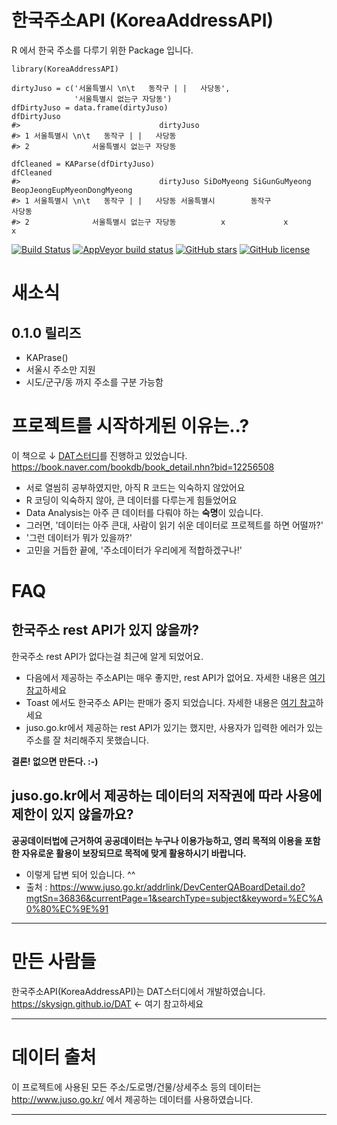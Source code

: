 # 한국주소API (KoreaAddressAPI)
R 에서 한국 주소를 다루기 위한 Package 입니다.
```
library(KoreaAddressAPI)

dirtyJuso = c('서울특별시 \n\t   동작구 | |   사당동',
              '서울특별시 없는구 자당동')
dfDirtyJuso = data.frame(dirtyJuso)
dfDirtyJuso
#>                               dirtyJuso
#> 1 서울특별시 \n\t   동작구 | |   사당동
#> 2              서울특별시 없는구 자당동

dfCleaned = KAParse(dfDirtyJuso)
dfCleaned
#>                               dirtyJuso SiDoMyeong SiGunGuMyeong BeopJeongEupMyeonDongMyeong
#> 1 서울특별시 \n\t   동작구 | |   사당동 서울특별시        동작구                      사당동
#> 2              서울특별시 없는구 자당동          x             x                           x
```
[![Build Status](https://travis-ci.org/skysign/KoreaAddressAPI.svg?branch=master)](https://travis-ci.org/skysign/KoreaAddressAPI)
[![AppVeyor build status](https://ci.appveyor.com/api/projects/status/github/skysign/KoreaAddressAPI?branch=master&svg=true)](https://ci.appveyor.com/project/skysign/KoreaAddressAPI)
[![GitHub stars](https://img.shields.io/github/stars/skysign/KoreaAddressAPI.svg)](https://github.com/skysign/KoreaAddressAPI/stargazers)
[![GitHub license](https://img.shields.io/github/license/skysign/KoreaAddressAPI.svg)](https://github.com/skysign/KoreaAddressAPI/blob/master/LICENSE)

# 새소식
## 0.1.0 릴리즈
- KAPrase()
 - 서울시 주소만 지원
 - 시도/군구/동 까지 주소를 구분 가능함

# 프로젝트를 시작하게된 이유는..?
이 책으로 ↓ [DAT스터디](https://skysign.github.io/DAT/)를 진행하고 있었습니다. <br>
https://book.naver.com/bookdb/book_detail.nhn?bid=12256508

* 서로 열씸히 공부하였지만, 아직 R 코드는 익숙하지 않았어요
* R 코딩이 익숙하지 않아, 큰 데이터를 다루는게 힘들었어요
* Data Analysis는 아주 큰 데이터를 다뤄야 하는 **숙명**이 있습니다.
* 그러면, '데이터는 아주 큰대, 사람이 읽기 쉬운 데이터로 프로젝트를 하면 어떨까?'
* '그런 데이터가 뭐가 있을까?'
* 고민을 거듭한 끝에, '주소데이터가 우리에게 적합하겠구나!'

# FAQ

## 한국주소 rest API가 있지 않을까?
한국주소 rest API가 없다는걸 최근에 알게 되었어요.
* 다음에서 제공하는 주소API는 매우 좋지만, rest API가 없어요. 자세한 내용은 [여기 참고](https://github.com/daumPostcode/QnA#4-rest-api%EB%A1%9C%EB%8F%84-%EC%A0%9C%EA%B3%B5%ED%95%98%EA%B3%A0-%EC%9E%88%EB%82%98%EC%9A%94)하세요
* Toast 에서도 한국주소 API는 판매가 중지 되었습니다. 자세한 내용은 [여기 참고](https://www.toast.com/kr/support/notice/detail/1331)하세요
* juso.go.kr에서 제공하는 rest API가 있기는 했지만, 사용자가 입력한 에러가 있는 주소를 잘 처리해주지 못했습니다.

**결론! 없으면 만든다. :-)**

## juso.go.kr에서 제공하는 데이터의 저작권에 따라 사용에 제한이 있지 않을까요?

**공공데이터법에 근거하여 공공데이터는 누구나 이용가능하고, 영리 목적의 이용을 포함한 자유로운 활용이 보장되므로 목적에 맞게 활용하시기 바랍니다.**
- 이렇게 답변 되어 있습니다. ^^
- 출처 : https://www.juso.go.kr/addrlink/DevCenterQABoardDetail.do?mgtSn=36836&currentPage=1&searchType=subject&keyword=%EC%A0%80%EC%9E%91

---

# 만든 사람들
한국주소API(KoreaAddressAPI)는 DAT스터디에서 개발하였습니다.
 https://skysign.github.io/DAT ← 여기 참고하세요

---

# 데이터 출처
이 프로젝트에 사용된 모든 주소/도로명/건물/상세주소 등의 데이터는 http://www.juso.go.kr/ 에서 제공하는 데이터를 사용하였습니다.

---
